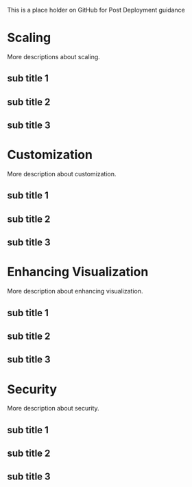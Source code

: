 This is a place holder on GitHub for Post Deployment guidance

# Scaling
More descriptions about scaling.
## sub title 1
## sub title 2
## sub title 3

# Customization
More description about customization.
## sub title 1
## sub title 2
## sub title 3

# Enhancing Visualization
More description about enhancing visualization.
## sub title 1
## sub title 2
## sub title 3

# Security
More description about security.
## sub title 1
## sub title 2
## sub title 3
